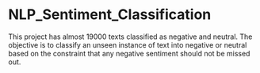 # NLP_Sentiment_Classification

This project has almost 19000 texts classified as negative and neutral. The objective is to classify an unseen instance of text into negative or neutral based on the constraint that any negative sentiment should not be missed out.
